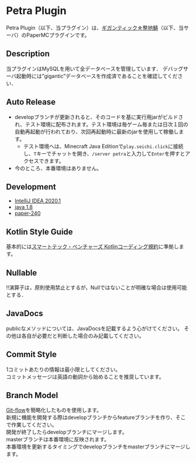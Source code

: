 Petra Plugin
======
Petra Plugin（以下、当プラグイン）は、[ギガンティック☆整地鯖](https://seichi.click)（以下、当サーバ）のPaperMCプラグインです。<br />


Description
---
当プラグインはMySQLを用いて全データベースを管理しています．
デバッグサーバ起動時には”gigantic”データベースを作成済であることを確認してください．

Auto Release
---
- developブランチが更新されると、そのコードを基に実行用jarがビルドされ、テスト環境に配布されます。テスト環境は毎ゲーム毎または日次１回の自動再起動が行われており、次回再起動時に最新のjarを使用して稼働します。
  - テスト環境へは、Minecraft Java Editionで`play.seichi.click`に接続し、`T`キーでチャットを開き、`/server petra`と入力して`Enter`を押すとアクセスできます。
- 今のところ、本番環境はありません。

Development
---
* [IntelliJ IDEA 2020.1](https://www.jetbrains.com/idea/)
* [java 1.8](http://www.oracle.com/technetwork/java/javase/overview/index.html)
* [paper-240](https://papermc.io/)

## Kotlin Style Guide
基本的には[スマートテック・ベンチャーズ Kotlinコーディング規約](https://github.com/SmartTechVentures/kotlin-style-guide)に準拠します。

## Nullable
!!演算子は，原則使用禁止とするが，Nullではないことが明確な場合は使用可能とする．

## JavaDocs
publicなメソッドについては、JavaDocsを記載するよう心がけてください。
その他は各自が必要だと判断した場合のみ記載してください。

## Commit Style
1コミットあたりの情報は最小限としてください。<br />
コミットメッセージは英語の動詞から始めることを推奨しています。

## Branch Model
[Git-flow](https://qiita.com/KosukeSone/items/514dd24828b485c69a05)を簡略化したものを使用します。<br>
新規に機能を開発する際はdevelopブランチからfeatureブランチを作り、そこで作業してください。<br />
開発が終了したらdevelopブランチにマージします。<br>
masterブランチは本番環境に反映されます。<br />
本番環境を更新するタイミングでdevelopブランチをmasterブランチにマージします。
